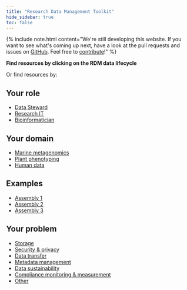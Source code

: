 ```yaml
---
title: "Research Data Management Toolkit"
hide_sidebar: true
toc: false
---
```


{% include note.html content="We're still developing this website. If you want to see what's coming up next, have a look at the pull requests and issues on [GitHub](https://github.com/elixir-europe/rdm-toolkit). Feel free to [contribute](https://rdm.elixir-europe.org/how_to_contribute.html)!" %}

<p class="centered"><strong>Find resources by clicking on the RDM data lifecycle</strong></p>
<object class="main_rdm" type="image/svg+xml" data="images/RDM_circle_final4.svg"></object>
<p>Or find resources by:</p>
<div class="flexbox">
    <div>
        <h2 class="button no_anchor">Your role</h2>
        <ul class="child-box">
        <li><a href="data_stewards">Data Steward</a></li>
        <li><a href="research_it">Research IT</a></li>
        <li><a href="bioinformatician">Bioinformatician</a></li>
        </ul>
    </div>
    <div>
        <h2 class="button no_anchor">Your domain</h2>
        <ul class="child-box">
        <li><a href="marine_metagenomics_usecase">Marine metagenomics</a></li>
        <li><a href="plant_phenotyping_usecase">Plant phenotyping</a></li>
        <li><a href="humandata_usecase">Human data</a></li>
        </ul>
    </div>
    <div>
        <h2 class="button no_anchor">Examples</h2>
        <ul class="child-box">
        <li><a href="">Assembly 1</a></li>
        <li><a href="">Assembly 2</a></li>
        <li><a href="">Assembly 3</a></li>
        </ul>
    </div>
    <div>
        <h2 class="button no_anchor">Your problem</h2>
        <ul class="child-box">
        <li><a href="storage">Storage</a></li>
        <li><a href="security_and_privacy">Security & privacy</a></li>
        <li><a href="data_transfer">Data transfer</a></li>
        <li><a href="metadata_management">Metadata management</a></li>
        <li><a href="data_sustainability">Data sustainability</a></li>
        <li><a href="compliance_monitoring_and_measurement">Compliance monitoring & measurement</a></li>
        <li><a href="other_functional_areas">Other</a></li>
        </ul>
    </div>
</div>
